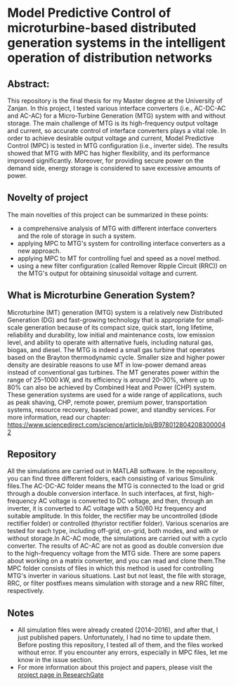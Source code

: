 # Model Predictive Control of microturbine-based distributed generation systems in the intelligent operation of distribution networks


Abstract: 
-

This repository is the final thesis for my Master degree at the University of Zanjan. In this project, I tested various interface converters (i.e., AC-DC-AC and AC-AC) for a Micro-Turbine Generation (MTG) system with and without storage. The main challenge of MTG is its high-frequency output voltage and current, so accurate control of interface converters plays a vital role. In order to achieve desirable output voltage and current, Model Predictive Control (MPC) is tested in MTG configuration (i.e., inverter side). The results showed that MTG with MPC has higher flexibility, and its performance improved significantly. Moreover, for providing secure power on the demand side, energy storage is considered to save excessive amounts of power.


Novelty of project
-
The main novelties of this project can be summarized in these points:
- a comprehensive analysis of MTG with different interface converters and the role of storage in such a system.
- applying MPC to MTG's system for controlling interface converters as a new approach.
- applying MPC to MT for controlling fuel and speed as a novel method.
- using a new filter configuration (called Remover Ripple Circuit (RRC)) on the MTG's output for obtaining sinusoidal voltage and current. 

What is Microturbine Generation System?
-

Microturbine (MT) generation (MTG) system is a relatively new Distributed Generation (DG) and fast-growing technology that is appropriate for small-scale generation because of its compact size, quick start, long lifetime, reliability and durability, low initial and maintenance costs, low emission level, and ability to operate with alternative fuels, including natural gas, biogas, and diesel. The MTG is indeed a small gas turbine that operates based on the Brayton thermodynamic cycle. Smaller size and higher power density are desirable reasons to use MT in low-power demand areas instead of conventional gas turbines. The MT generates power within the range of 25–1000 kW, and its efficiency is around 20–30%, where up to 80% can also be achieved by Combined Heat and Power (CHP) system. These generation systems are used for a wide range of applications, such as peak shaving, CHP, remote power, premium power, transportation systems, resource recovery, baseload power, and standby services. For more information, read our chapter: https://www.sciencedirect.com/science/article/pii/B9780128042083000042


Repository
-
All the simulations are carried out in MATLAB software. In the repository, you can find three different folders, each consisting of various Simulink files.The AC-DC-AC folder means the MTG is connected to the load or grid through a double conversion interface. In such interfaces, at first, high-frequency AC voltage is converted to DC voltage, and then, through an inverter, it is converted to AC voltage with a 50/60 Hz frequency and suitable amplitude. In this folder, the rectifier may be uncontrolled (diode rectifier folder) or controlled (thyristor rectifier folder). Various scenarios are tested for each type, including off-grid, on-grid, both modes, and with or without storage.In AC-AC mode, the simulations are carried out with a cyclo converter. The results of AC-AC are not as good as double conversion due to the high-frequency voltage from the MTG side. There are some papers about working on a matrix converter, and you can read and clone them.The MPC folder consists of files in which this method is used for controlling MTG's inverter in various situations. Last but not least, the file with storage, RRC, or filter postfixes means simulation with storage and a new RRC filter, respectively. 


Notes
-
- All simulation files were already created (2014–2016), and after that, I just published papers. Unfortunately, I had no time to update them. Before posting this repository, I tested all of them, and the files worked without error. If you encounter any errors, especially in MPC files, let me know in the issue section.
- For more information about this project and papers, please visit the [project page in ResearchGate](https://www.researchgate.net/project/Modeling-and-modern-control-of-distributed-generation-systems-based-on-microturbine-and-storage-in-intelligent-operation-of-distribution-network) 
